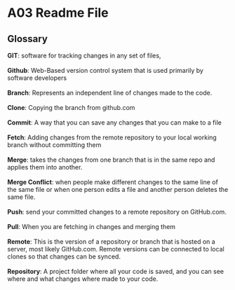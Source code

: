 # A03 Readme File 





## Glossary ## 
**GIT**: software for tracking changes in any set of files,\
\
**Github**: Web-Based version control system that is used primarily by software developers \
\
**Branch**: Represents an independent line of changes made to the code.\
\
**Clone**: Copying the branch from github.com\
\
**Commit**: A way that you can save any changes that you can make to a file\
\
**Fetch**: Adding changes from the remote repository to your local working branch without committing them\
\
**Merge**: takes the changes from one branch that is in the same repo  and applies them into another. \
\
**Merge Conflict**: when people make different changes to the same line of the same file or when one person edits a file and another person deletes the same file.\
\
**Push**: send your committed changes to a remote repository on GitHub.com.\
\
**Pull**: When you are fetching in changes and merging them\
\
**Remote**: This is the version of a repository or branch that is hosted on a server, most likely GitHub.com. Remote versions can be connected to local clones so that changes can be synced.\
\
**Repository**: A project folder where all your code is saved, and you can see where and what changes where made to your code.
